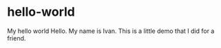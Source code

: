 # hello-world
My hello world
Hello. My name is Ivan.
This is a little demo that I did for a friend.
